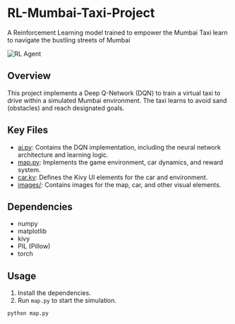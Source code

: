 # RL-Mumbai-Taxi-Project
A Reinforcement Learning model trained to empower the Mumbai Taxi learn to navigate the bustling streets of Mumbai


![RL Agent](images/running_image.png)

## Overview

This project implements a Deep Q-Network (DQN) to train a virtual taxi to drive within a simulated Mumbai environment. The taxi learns to avoid sand (obstacles) and reach designated goals.

## Key Files

-   [ai.py](RL-Mumbai-Taxi-Project/ai.py): Contains the DQN implementation, including the neural network architecture and learning logic.
-   [map.py](RL-Mumbai-Taxi-Project/map.py): Implements the game environment, car dynamics, and reward system.
-   [car.kv](RL-Mumbai-Taxi-Project/car.kv): Defines the Kivy UI elements for the car and environment.
-   [images/](RL-Mumbai-Taxi-Project/images/): Contains images for the map, car, and other visual elements.

## Dependencies

-   numpy
-   matplotlib
-   kivy
-   PIL (Pillow)
-   torch

## Usage

1.  Install the dependencies.
2.  Run `map.py` to start the simulation.

```sh
python map.py
```